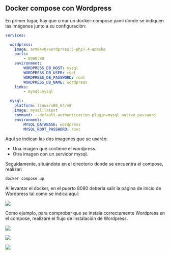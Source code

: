 ## Docker compose con Wordpress

En primer lugar, hay que crear un docker-compose.yaml donde se indiquen las imágenes junto a su configuración:

```yaml
services:

  wordpress:
    image: arm64v8/wordpress:5-php7.4-apache
    ports:
        - 8080:80
    environment:
        WORDPRESS_DB_HOST: mysql
        WORDPRESS_DB_USER: root
        WORDPRESS_DB_PASSWORD: root
        WORDPRESS_DB_NAME: wordpress
    links:
        - mysql:mysql

  mysql:
    platform: linux/x86_64/v8
    image: mysql:latest
    command: --default-authentication-plugin=mysql_native_password
    environment:
        MYSQL_DATABASE: wordpress
        MYSQL_ROOT_PASSWORD: root
```

Aquí se indican las dos imagenes que se usarán:

- Una imagen que contiene el wordpress.
- Otra imagen con un servidor mysql.

Seguidamente, situándote en el directorio donde se encuentra el compose, realizar:

```bash
docker compose up
````

Al levantar el docker, en el puerto 8080 debería salir la página de inicio de Wordpress tal como se indica aquí:

![](img/homepage.png)

Como ejemplo, para comprobar que se instala correctamente Wordpress en el compose, realizaré el flujo de instalación de Wordpress.

![](img/regist.png)

![](img/login.png)

![](img/wordpress.png)

